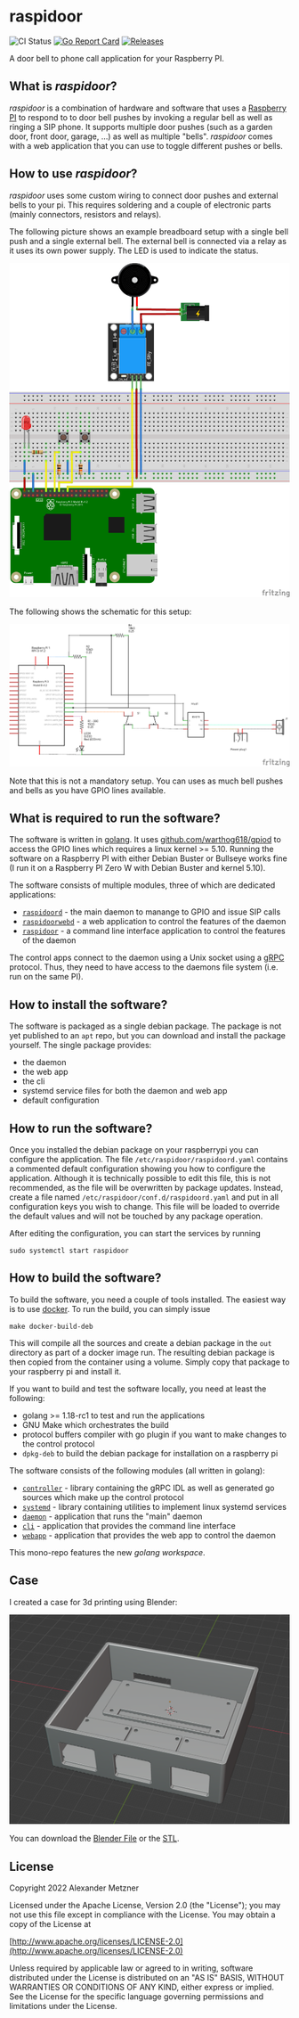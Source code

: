 # raspidoor

![CI Status][ci-img-url] 
[![Go Report Card][go-report-card-img-url]][go-report-card-url] 
[![Releases][release-img-url]][release-url]

A door bell to phone call application for your Raspberry PI.

## What is _raspidoor_?

_raspidoor_ is a combination of hardware and software that uses a [Raspberry PI](https://www.raspberrypi.org/)
to respond to to door bell pushes by invoking a regular bell as well as ringing a SIP phone. It supports
multiple door pushes (such as a garden door, front door, garage, ...) as well as multiple "bells". _raspidoor_
comes with a web application that you can use to toggle different pushes or bells.

## How to use _raspidoor_?

_raspidoor_ uses some custom wiring to connect door pushes and external bells to your pi. This requires 
soldering and a couple of electronic parts (mainly connectors, resistors and relays).

The following picture shows an example breadboard setup with a single bell push and a single external bell.
The external bell is connected via a relay as it uses its own power supply. The LED is used to indicate the
status.

![Breadboard View](./doc/breadboard.png)

The following shows the schematic for this setup:

![Schematic View](./doc/schematic.png)

Note that this is not a mandatory setup. You can uses as much bell pushes and bells as you have GPIO lines
available.

## What is required to run the software?

The software is written in [golang](https://go.dev/). It uses 
[github.com/warthog618/gpiod](https://github.com/warthog618/gpiod) to access the GPIO lines which requires
a linux kernel >= 5.10. Running the software on a Raspberry PI with either Debian Buster or Bullseye works
fine (I run it on a Raspberry PI Zero W with Debian Buster and kernel 5.10). 

The software consists of multiple modules, three of which are dedicated applications:
* [`raspidoord`](./daemon) - the main daemon to manange to GPIO and issue SIP calls
* [`raspidoorwebd`](./webapp) - a web application to control the features of the daemon
* [`raspidoor`](./cli) - a command line interface application to control the features of the daemon

The control apps connect to the daemon using a Unix socket using a [gRPC](https://grpc.io/) protocol. Thus,
they need to have access to the daemons file system (i.e. run on the same PI).

## How to install the software?

The software is packaged as a single debian package. The package is not yet published to an `apt` repo, but
you can download and install the package yourself. The single package provides:
* the daemon
* the web app
* the cli
* systemd service files for both the daemon and web app
* default configuration

## How to run the software?

Once you installed the debian package on your raspberrypi you can configure the application. The file
`/etc/raspidoor/raspidoord.yaml` contains a commented default configuration showing you how to configure the
application. Although it is technically possible to edit this file, this is not recommended, as the file will
be overwritten by package updates. Instead, create a file named `/etc/raspidoor/conf.d/raspidoord.yaml` and
put in all configuration keys you wish to change. This file will be loaded to override the default values and
will not be touched by any package operation.

After editing the configuration, you can start the services by running

```shell
sudo systemctl start raspidoor
```

## How to build the software?

To build the software, you need a couple of tools installed. The easiest way is to use 
[docker](https://www.docker.com/). To run the build, you can simply issue

```shell
make docker-build-deb
```

This will compile all the sources and create a debian package in the `out` directory as part of a docker image
run. The resulting debian package is then copied from the container using a volume. Simply copy that
package to your raspberry pi and install it.

If you want to build and test the software locally, you need at least the following:

* golang >= 1.18-rc1 to test and run the applications
* GNU Make which orchestrates the build
* protocol buffers compiler with go plugin if you want to make changes to the control protocol
* `dpkg-deb` to build the debian package for installation on a raspberry pi

The software consists of the following modules (all written in golang):

* [`controller`](./controller) - library containing the gRPC IDL as well as generated go sources which make up
  the control protocol
* [`systemd`](./systemd)  - library containing utilities to implement linux systemd services
* [`daemon`](./daemon) - application that runs the "main" daemon
* [`cli`](./cli) - application that provides the command line interface
* [`webapp`](./webapp) - application that provides the web app to control the daemon

This mono-repo features the new _golang workspace_.

## Case

I created a case for 3d printing using Blender:

![Case](./doc/case.png)

You can download the [Blender File](./doc/raspidoor.blend) or the [STL](./doc/raspidoor.stl).

## License

Copyright 2022 Alexander Metzner

Licensed under the Apache License, Version 2.0 (the "License");
you may not use this file except in compliance with the License.
You may obtain a copy of the License at

[http://www.apache.org/licenses/LICENSE-2.0](http://www.apache.org/licenses/LICENSE-2.0)

Unless required by applicable law or agreed to in writing, software
distributed under the License is distributed on an "AS IS" BASIS,
WITHOUT WARRANTIES OR CONDITIONS OF ANY KIND, either express or implied.
See the License for the specific language governing permissions and
limitations under the License.

[ci-img-url]: https://github.com/halimath/raspidoor/workflows/CI/badge.svg
[go-report-card-img-url]: https://goreportcard.com/badge/github.com/halimath/raspidoor
[go-report-card-url]: https://goreportcard.com/report/github.com/halimath/raspidoor
[release-img-url]: https://img.shields.io/github/v/release/halimath/raspidoor.svg
[release-url]: https://github.com/halimath/raspidoor/releases